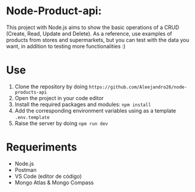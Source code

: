 # Node-Product-api:
This project with Node.js aims to show the basic operations of a CRUD (Create, Read, Update and Delete). As a reference, use examples of products from stores and supermarkets, but you can test with the data you want, in addition to testing more functionalities :)

# Use
1. Clone the repository by doing `https://github.com/Aleejandro26/node-products-api`
2. Open the project in your code editor
3. Install the required packages and modules: `npm install`
4. Add the corresponding environment variables using as a template `.env.template`
5. Raise the server by doing `npm run dev`

# Requeriments
- Node.js
- Postman
- VS Code (editor de código)
- Mongo Atlas & Mongo Compass
